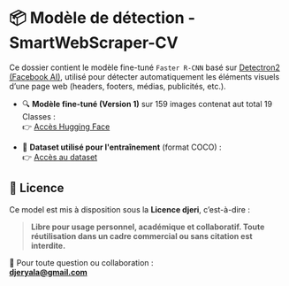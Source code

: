 # 📦 Modèle de détection - SmartWebScraper-CV

Ce dossier contient le modèle fine-tuné `Faster R-CNN` basé sur [Detectron2 (Facebook AI)](https://github.com/facebookresearch/detectron2), utilisé pour détecter automatiquement les éléments visuels d’une page web (headers, footers, médias, publicités, etc.).

- 🔍 **Modèle fine-tuné (Version 1)** sur 159 images contenat aut total 19 Classes :  
  👉 [Accès Hugging Face](https://huggingface.co/DJERI-ALASSANI/MINESMARTWEBSCRAPERCV)

- 🧾 **Dataset utilisé pour l'entraînement** (format COCO) :  
  👉 [Accès au dataset](https://huggingface.co/datasets/DJERI-ALASSANI/MINESMARTWEBSCRAPERCV-datasetV1)

## 🪪 Licence

Ce model est mis à disposition sous la **Licence djeri**, c’est-à-dire :  
> **Libre pour usage personnel, académique et collaboratif. Toute réutilisation dans un cadre commercial ou sans citation est interdite.**


📩 Pour toute question ou collaboration :  
**djeryala@gmail.com**
